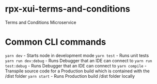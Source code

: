 # rpx-xui-terms-and-conditions
Terms and Conditions Microservice

# Common CLI commands

`yarn dev` - Starts node in development mode
`yarn test` - Runs unit tests
`yarn run dev:debug` - Runs Debugger that an IDE can connect to
`yarn run test:debug` - Runs Debugger that an IDE can connect to
`yarn compile` - Transpile source code for a Production build which is contained with the /dist folder
`yarn start` - Runs Production build /dist folder locally